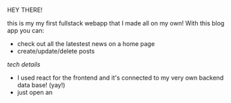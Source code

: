 HEY THERE!

this is my my first fullstack webapp that I made all on my own!
With this blog app you can:
- check out all the latestest news on a home page
- create/update/delete posts

*tech details*
- I used react for the frontend and it's connected to my very own backend data base! (yay!)
- just open an 
